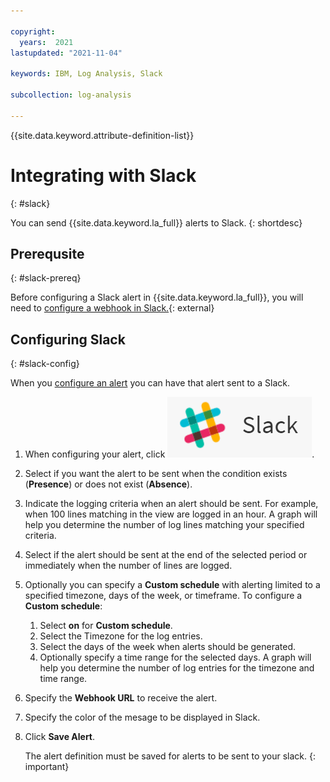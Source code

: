 ```yaml
---

copyright:
  years:  2021
lastupdated: "2021-11-04"

keywords: IBM, Log Analysis, Slack

subcollection: log-analysis

---
```


{{site.data.keyword.attribute-definition-list}}

# Integrating with Slack
{: #slack}

You can send {{site.data.keyword.la_full}} alerts to Slack.
{: shortdesc}

## Prerequsite
{: #slack-prereq}

Before configuring a Slack alert in {{site.data.keyword.la_full}}, you will need to [configure a webhook in Slack.](https://api.slack.com/messaging/webhooks){: external}

## Configuring Slack
{: #slack-config}

When you [configure an alert](/docs/log-analysis?topic=log-analysis-alerts) you can have that alert sent to a Slack.

1. When configuring your alert, click ![Slack icon](../images/slack.png "Slack icon").

2. Select if you want the alert to be sent when the condition exists (**Presence**) or does not exist (**Absence**).

3. Indicate the logging criteria when an alert should be sent.  For example, when 100 lines matching in the view are logged in an hour.  A graph will help you determine the number of log lines matching your specified criteria.

4. Select if the alert should be sent at the end of the selected period or immediately when the number of lines are logged.

5. Optionally you can specify a **Custom schedule** with alerting limited to a specified timezone, days of the week, or timeframe. To configure a **Custom schedule**:

    1. Select **on** for **Custom schedule**.
    2. Select the Timezone for the log entries. 
    3. Select the days of the week when alerts should be generated.
    4. Optionally specify a time range for the selected days. A graph will help you determine the number of log entries for the timezone and time range.

6. Specify the **Webhook URL** to receive the alert. 

7. Specify the color of the mesage to be displayed in Slack.

8. Click **Save Alert**.

   The alert definition must be saved for alerts to be sent to your slack.
   {: important}

